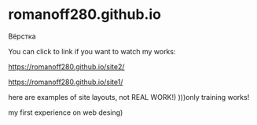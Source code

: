 # romanoff280.github.io

Вёрстка

You can click to link if you want to watch my works:

https://romanoff280.github.io/site2/

https://romanoff280.github.io/site1/


here are examples of site layouts, not REAL WORK!)
)))only training works!

my first experience on web desing)
